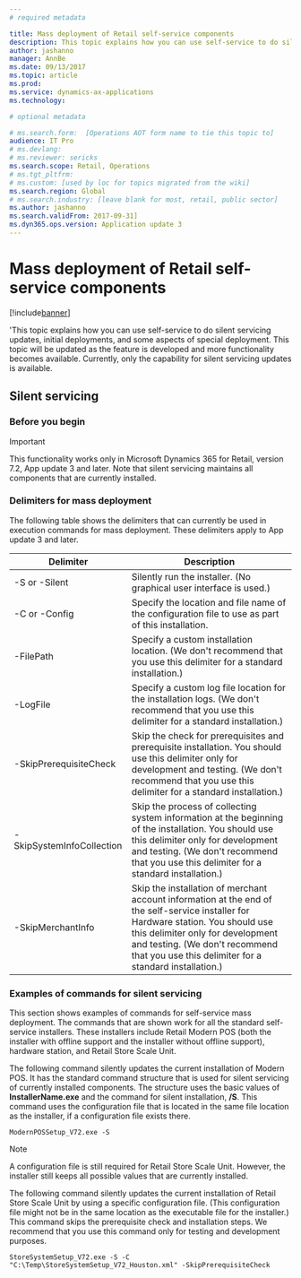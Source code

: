 ```yaml
---
# required metadata

title: Mass deployment of Retail self-service components
description: This topic explains how you can use self-service to do silent servicing updates, initial deployments, and some concepts of special deployment. This topic will be updated as the feature is developed and more functionality becomes available. Currently, only the capability for silent servicing updates is available.
author: jashanno
manager: AnnBe
ms.date: 09/13/2017
ms.topic: article
ms.prod: 
ms.service: dynamics-ax-applications
ms.technology: 

# optional metadata

# ms.search.form:  [Operations AOT form name to tie this topic to]
audience: IT Pro
# ms.devlang: 
# ms.reviewer: sericks
ms.search.scope: Retail, Operations 
# ms.tgt_pltfrm: 
# ms.custom: [used by loc for topics migrated from the wiki]
ms.search.region: Global 
# ms.search.industry: [leave blank for most, retail, public sector]
ms.author: jashanno
ms.search.validFrom: 2017-09-31]
ms.dyn365.ops.version: Application update 3
---
```


# Mass deployment of Retail self-service components

[!include[banner](../includes/banner.md)]

'This topic explains how you can use self-service to do silent servicing updates, initial deployments, and some aspects of special deployment. This topic will be updated as the feature is developed and more functionality becomes available. Currently, only the capability for silent servicing updates is available.

## Silent servicing
### Before you begin
> [!IMPORTANT]
> This functionality works only in Microsoft Dynamics 365 for Retail, version 7.2, App update 3 and later. Note that silent servicing maintains all components that are currently installed.

### Delimiters for mass deployment
The following table shows the delimiters that can currently be used in execution commands for mass deployment. These delimiters apply to App update 3 and later.

| Delimiter                 | Description |
|---------------------------|-------------|
| -S or -Silent             | Silently run the installer. (No graphical user interface is used.) |
| -C or -Config             | Specify the location and file name of the configuration file to use as part of this installation. |
| -FilePath                 | Specify a custom installation location. (We don't recommend that you use this delimiter for a standard installation.) |
| -LogFile                  | Specify a custom log file location for the installation logs. (We don't recommend that you use this delimiter for a standard installation.) |
| -SkipPrerequisiteCheck    | Skip the check for prerequisites and prerequisite installation.  You should use this delimiter only for development and testing. (We don't recommend that you use this delimiter for a standard installation.) |
| -SkipSystemInfoCollection | Skip the process of collecting system information at the beginning of the installation. You should use this delimiter only for development and testing. (We don't recommend that you use this delimiter for a standard installation.) |
| -SkipMerchantInfo         | Skip the installation of merchant account information at the end of the self-service installer for Hardware station. You should use this delimiter only for development and testing. (We don't recommend that you use this delimiter for a standard installation.) |

### Examples of commands for silent servicing
This section shows examples of commands for self-service mass deployment. The commands that are shown work for all the standard self-service installers. These installers include Retail Modern POS (both the installer with offline support and the installer without offline support), hardware station, and Retail Store Scale Unit.

The following command silently updates the current installation of Modern POS. It has the standard command structure that is used for silent servicing of currently installed components. The structure uses the basic values of **InstallerName.exe** and the command for silent installation, **/S**. This command uses the configuration file that is located in the same file location as the installer, if a configuration file exists there.

```
ModernPOSSetup_V72.exe -S
```

> [!NOTE]
> A configuration file is still required for Retail Store Scale Unit. However, the installer still keeps all possible values that are currently installed.

The following command silently updates the current installation of Retail Store Scale Unit by using a specific configuration file. (This configuration file might not be in the same location as the executable file for the installer.) This command skips the prerequisite check and installation steps. We recommend that you use this command only for testing and development purposes.

```
StoreSystemSetup_V72.exe -S -C "C:\Temp\StoreSystemSetup_V72_Houston.xml" -SkipPrerequisiteCheck
```
